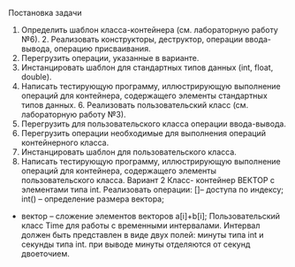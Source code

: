Постановка задачи
1. Определить шаблон класса-контейнера (см. лабораторную работу №6). 2. Реализовать конструкторы, деструктор, операции ввода-вывода, операцию
присваивания.
3. Перегрузить операции, указанные в варианте.
4. Инстанцировать шаблон для стандартных типов данных (int, float, double).
5. Написать тестирующую программу, иллюстрирующую выполнение операций для
контейнера, содержащего элементы стандартных типов данных. 6. Реализовать пользовательский класс (см. лабораторную работу №3).
7. Перегрузить для пользовательского класса операции ввода-вывода.
8. Перегрузить операции необходимые для выполнения операций контейнерного
класса.
9. Инстанцировать шаблон для пользовательского класса.
10. Написать тестирующую программу, иллюстрирующую выполнение операций для
контейнера, содержащего элементы пользовательского класса.
Вариант 2
Класс- контейнер ВЕКТОР с элементами типа int.
Реализовать операции:
[]– доступа по индексу;
int() – определение размера вектора;
+ вектор – сложение элементов векторов a[i]+b[i];
Пользовательский класс Time для работы с временными интервалами. Интервал
должен быть представлен в виде двух полей: минуты типа int и секунды типа int. при выводе минуты отделяются от секунд двоеточием.
